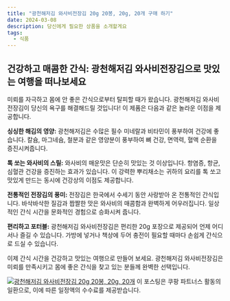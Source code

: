 ```yaml
---
title: "광천해저김 와사비전장김 20g 20봉, 20g, 20개 구매 하기"
date: 2024-03-08
description: 당신에게 필요한 상품을 소개할게요
tags:
  - 식품
---
```

## 건강하고 매콤한 간식: 광천해저김 와사비전장김으로 맛있는 여행을 떠나보세요

미뢰를 자극하고 몸에 안 좋은 간식으로부터 탈피할 때가 왔습니다. 광천해저김 와사비전장김이 당신의 욕구를 해결해드릴 것입니다! 이 제품은 다음과 같은 놀라운 이점을 제공합니다.

**싱싱한 해김의 영양:**
광천해저김은 수많은 필수 미네랄과 비타민이 풍부하여 건강에 좋습니다. 칼슘, 마그네슘, 철분과 같은 영양분이 풍부하여 뼈 건강, 면역력, 혈액 순환을 증진시켜줍니다.

**톡 쏘는 와사비의 스릴:**
와사비의 매운맛은 단순히 맛있는 것 이상입니다. 항염증, 항균, 심혈관 건강을 증진하는 효과가 있습니다. 이 강력한 뿌리채소는 귀하의 요리를 톡 쏘고 맛있게 만드는 동시에 건강상의 이점도 제공합니다.

**전통적인 전장김의 풍미:**
전장김은 한국에서 수세기 동안 사랑받아 온 전통적인 간식입니다. 바삭바삭한 질감과 짭짤한 맛은 와사비의 매콤함과 완벽하게 어우러집니다. 일상적인 간식 시간을 문화적인 경험으로 승화시켜 줍니다.

**편리하고 포터블:**
광천해저김 와사비전장김은 편리한 20g 포장으로 제공되어 언제 어디서나 즐길 수 있습니다. 가방에 넣거나 책상에 두어 충전이 필요할 때마다 손쉽게 간식으로 드실 수 있습니다.

이제 간식 시간을 건강하고 맛있는 여행으로 만들어 보세요. 광천해저김 와사비전장김은 미뢰를 만족시키고 몸에 좋은 간식을 찾고 있는 분들께 완벽한 선택입니다.


[![광천해저김 와사비전장김 20g 20봉, 20g, 20개](https://i.imgur.com/81F7uro.png#center)](https://link.coupang.com/re/AFFSDP?lptag=AF5033054&pageKey=5184444171&itemId=7179332975&vendorItemId=74471054008&traceid=V0-153-a1ce626c0f87aea5&clickBeacon=2PYxFZQg_0Q1we2l2AqL-2lOby1Hv6e047LCUnxbIUV2sz09YzRjYmnpiFZpYx_pcNQJ-m705c6Ip3Gpw5BeE1FWyNXqcydf5eVBKdXut_d9la2hJDsSboUKzRT1Wi5XNdTklBKPrdQzfW-JTHDYq07DZJV2AiUEFO6PK0wc5dsNiAonNRz3dGOI8q1lkFZ9yVQ9IXptm55qzDJ1pxjPI3nldn25SvHLz-PAFc45P_29ndsBG4HMS15UTHxEjUJkiCBV3lX7CeTo-3ED4a_bN2EmPN7EjQdnbd1LaOIAJLEi4KfoaBpUUY03SUymvO-OrcavlMOzuMuiFLwk6aBou3V05k5-paVb1ekKQJBq8h_X7UTOfxWyH0HJFeDoxAUqTpkyVCRG6UbKJUUU25vtL61PC4Ir-OslP3Rhh8OvedGaKNVVxQF28eIYVkHkvN4bWnUFp5YQEidJn8WI6d7uRnSBn3cBn4NztXIYo6KRf6Y4U0k1BotXdFZIq8tQLeGQyug08RDEzf2NtBUfI8idP4ilfwB4RSoM6btIuREv0WuFJ4cIssqPvz5P9oRLWM69OgnJtam1B4aQIc64EV-Mhw4EC8HOFADL2SEebEf-uHa7Kn5-m-X3NRmaEj0cSVZNexOSqjyMLKR_y1mgxA0YnepPGPBp5Vaz7_zVviAAS9sD4nZ5JClBZJqrPBehRkZk9qqwNdevPvUb-rP0EyTf1L7_a5KEaJZLe5QyG9j_Vpf7Zef1GmMJa71pKk1uss-7iv8LG1U2QMO9f4bGS3an89YvtLyo9TN8hYVNk4q4iCxorrmIjcDZoybmDoC4yGWxXySHO8LfqXe92nBiKTEmHRttqLMHUmM007MBsgTmAn_s7fVSQLA4uiVIpxOnYQcEgUq_Woa6UzSDv1AFvT00AqbqOELzFRbPGe3OT5fmqlprtAWV4LoxEvy4YaP_oXTMR3CrXcNCmiFnZ9Vqp-hOqPQ3U9BhncFZDhnsDQu6AeKknHdk&requestid=20240308220402205051885580&token=31850C%7CMIXED)
이 포스팅은 쿠팡 파트너스 활동의 일환으로, 이에 따른 일정액의 수수료를 제공받습니다.


